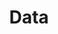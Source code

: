 ---
lang-ref: data
title: Data
description: We publish open data
layout: occurrence
permalink: /data
---